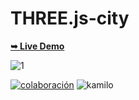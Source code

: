 # THREE.js-city

<a href="https://kamblack66.github.io/THREE.js-city/"><strong>➥ Live Demo</strong></a>

![1](https://user-images.githubusercontent.com/93850511/230691834-25584b84-8fbe-460c-926a-a24ea59298ab.png)

[![colaboración](https://img.shields.io/static/v1?label=&message=VER%20SITIO&color=cyan&logo=teach&logoColor=white&style=for-the-badge)](https://kamblack66.github.io/THREE.js-city/)
![kamilo](https://user-images.githubusercontent.com/93850511/225447360-625a7de8-f22a-41e8-ae5c-f6768c5ec097.svg)
